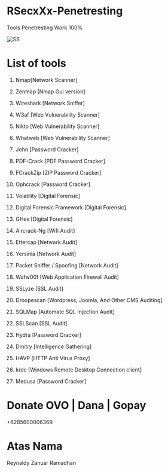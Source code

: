 # RSecxXx-Penetresting
Tools Penetresting Work 100%

![SS](https://2.bp.blogspot.com/-3yv-W56mNEE/WeWXLPseWWI/AAAAAAAABzg/he1CjZSirc05vbL1wk_nQb_cG8c3V9Z5gCLcBGAs/s320/ebdb2370397a9d3af913bca9a2fa8117--pretty-nature-dick.jpg)

# List of tools 

 1. Nmap[Network Scanner]
 
 2. Zenmap [Nmap Gui version]
 
 3. Wireshark [Network Sniffer]
 
 4. W3af [Web Vulnerability Scanner]
 
 5. Nikto [Web Vulnerability Scanner]     
 
 6. Whatweb [Web Vulnerability Scanner]     
 
 7. John [Password Cracker]     
 
 8. PDF-Crack [PDF Password Cracker]     
 
 9. FCrackZip [ZIP Password Cracker]     
 
 10. Ophcrack [Password Cracker]     
 
 11. Volatility [Digital Forensic]     
 
 12. Digital Forensic Framework [Digital Forensic]     
 
 13. GHex [Digital Forensic]     
 
 14. Aircrack-Ng [Wifi Audit]     
 
 15. Ettercap [Network Audit]     
 
 16. Yersinia [Network Audit]    
 
 17. Packet Sniffer / Spoofing [Network Audit] 
 
 18. Wafw00f [Web Application Firewall Audit]
 
 19. SSLyze [SSL Audit]
 
 20. Droopescan [Wordpress, Joomla, And Other CMS Auditing]
 
 21. SQLMap [Automate SQL Injection Audit]
 
 22. SSLScan [SSL Audit]
 
 23. Hydra [Password Cracker]
 
 24. Dmitry [Intelligence Gathering]
 
 25. HAVP [HTTP Anti Virus Proxy]
 
 26. krdc [Windows Remote Desktop Connection client]
 
 27. Medusa [Password Cracker]
 
 
 # Donate OVO | Dana | Gopay
 +6285600006369
 
 # Atas Nama
 Reynaldy Zanuar Ramadhan
 
